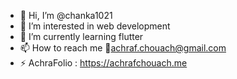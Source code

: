 - 👋 Hi, I’m @chanka1021
- 👀 I’m interested in web development 
- 🌱 I’m currently learning flutter
- 📫 How to reach me 📧achraf.chouach@gmail.com
- ⚡ AchraFolio : https://achrafchouach.me

<!---
chanka1021/chanka1021 is a ✨ special ✨ repository because its `README.md` (this file) appears on your GitHub profile.
You can click the Preview link to take a look at your changes.
--->
